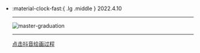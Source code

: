 #  

<div class="grid cards" markdown>

-   :material-clock-fast:{ .lg .middle } 2022.4.10

    ---

    <a><img alt="master-graduation" loading="lazy" src="../img/20220410.jpg" /></a>

    ---

    <a class="md-tag" href="https://www.douyin.com/user/MS4wLjABAAAA3shEtLqFq7-HiGjmUL-4t_qiv4qn_aGLh2VGj0Cj7tFDu7Bt5x-hbZ_VCyhDfA4Z?from_tab_name=main&modal_id=7084928254565551394">点击抖音绘画过程</a>

</div>
